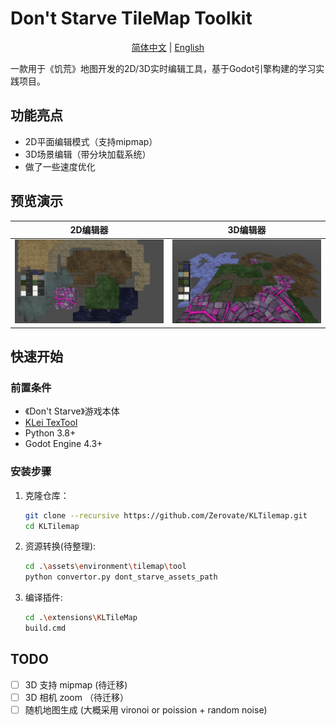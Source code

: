  # Don't Starve TileMap Toolkit

<div align="center">

[简体中文](README.md) | [English](doc/README_en.md)

</div>

一款用于《饥荒》地图开发的2D/3D实时编辑工具，基于Godot引擎构建的学习实践项目。

## 功能亮点

- 2D平面编辑模式（支持mipmap）
- 3D场景编辑（带分块加载系统）
- 做了一些速度优化

## 预览演示

| 2D编辑器 | 3D编辑器 |
|----------|----------|
| ![TileMap2D](doc/TileMap2D.jpg) | ![TileMap3D](doc/TileMap3D.jpg) |

## 快速开始

### 前置条件
- 《Don't Starve》游戏本体
- [KLei TexTool](https://github.com/handsomematt/dont-starve-tools.git)
- Python 3.8+
- Godot Engine 4.3+

### 安装步骤
1. 克隆仓库：
   ```bash
   git clone --recursive https://github.com/Zerovate/KLTilemap.git
   cd KLTilemap
   ```
2. 资源转换(待整理):
    ```bash
    cd .\assets\environment\tilemap\tool
    python convertor.py dont_starve_assets_path
    ```
3. 编译插件:
    ```bash
    cd .\extensions\KLTileMap
    build.cmd
    ```

## TODO
 - [ ] 3D 支持 mipmap (待迁移)
 - [ ] 3D 相机 zoom （待迁移）
 - [ ] 随机地图生成 (大概采用 vironoi or poission + random noise)
